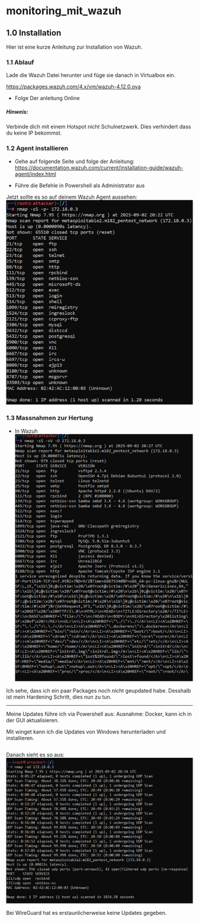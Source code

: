 # monitoring_mit_wazuh

## 1.0 Installation

Hier ist eine kurze Anleitung zur Installation von Wazuh. 

### 1.1 Ablauf

Lade die Wazuh Datei herunter und füge sie danach in Virtualbox ein.

https://packages.wazuh.com/4.x/vm/wazuh-4.12.0.ova

- Folge Der anleitung Online

##### Hinweis:
Verbinde dich mit einem Hotspot nicht Schulnetzwerk. Dies verhindert dass du keine IP bekommst.


### 1.2 Agent installieren

- Gehe auf folgende Seite und folge der Anleitung:
 https://documentation.wazuh.com/current/installation-guide/wazuh-agent/index.html

 - Führe die Befehle in Powershell als Administrator aus

 Jetzt sollte es so auf deinem Wazuh Agent aussehen:
 ![alt text](image-2.png)

 ### 1.3 Massnahmen zur Hertung

 - In Wazuh
 ![alt text](image-3.png)

 Ich sehe, dass ich ein paar Packages noch nicht geupdated habe. Desshalb ist mein Hardening Schritt, dies nun zu tun. 

 --- 
 Meine Updates führe ich via Powershell aus:
Ausnahme: Docker, kann ich in der GUI aktualisieren.

Mit winget kann ich die Updates von Windows herunterladen und installieren.

```bash

```
Danach sieht es so aus:
![alt text](image-4.png)

Bei WireGuard hat es erstaunlicherweise keine Updates gegeben. 
